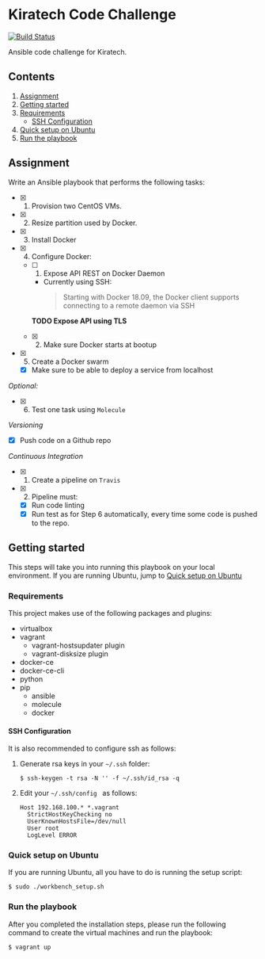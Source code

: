# Kiratech Code Challenge
[![Build Status](https://travis-ci.org/nsprea/kiratechcodechallenge.svg?branch=master)](https://travis-ci.org/nsprea/kiratechcodechallenge)

Ansible code challenge for Kiratech.

## Contents
1. [Assignment](#assignment)
2. [Getting started](#getting-started)
  1. [Requirements](#requirements)
     + [SSH Configuration](#ssh-configuration)
  2. [Quick setup on Ubuntu](#quick-setup-on-ubuntu)
  3. [Run the playbook](#run-the-playbook) 

## Assignment
Write an Ansible playbook that performs the following tasks:
- [x] 1. Provision two CentOS VMs.
- [x] 2. Resize partition used by Docker.
- [x] 3. Install Docker
- [x] 4. Configure Docker:
   - [ ] 1. Expose API REST on Docker Daemon
      + Currently using SSH:
        > Starting with Docker 18.09, the Docker client supports connecting to a remote daemon via SSH
      
       **TODO Expose API using TLS**
   - [x] 2. Make sure Docker starts at bootup
- [x] 5. Create a Docker swarm
   - [x] Make sure to be able to deploy a service from localhost
  
_Optional:_
- [x] 6. Test one task using `Molecule`

_Versioning_
- [x] Push code on a Github repo

_Continuous Integration_
- [x] 1. Create a pipeline on `Travis`
- [x] 2. Pipeline must:
  - [x] Run code linting
  - [x] Run test as for Step 6 automatically, every time some code is pushed to the repo.

## Getting started
This steps will take you into running this playbook on your local environment.
If you are running Ubuntu, jump to [Quick setup on Ubuntu](#quick-setup-on-ubuntu)

### Requirements
This project makes use of the following packages and plugins:
+ virtualbox
+ vagrant
  + vagrant-hostsupdater plugin
  + vagrant-disksize plugin
+ docker-ce
+ docker-ce-cli
+ python
+ pip
  + ansible
  + molecule
  + docker

#### SSH Configuration
It is also recommended to configure ssh as follows:
1. Generate rsa keys in your `~/.ssh` folder:
   ```
   $ ssh-keygen -t rsa -N '' -f ~/.ssh/id_rsa -q
   ```
2. Edit your `~/.ssh/config ` as follows:
   ```
   Host 192.168.100.* *.vagrant
     StrictHostKeyChecking no
     UserKnownHostsFile=/dev/null
     User root
     LogLevel ERROR
   ```
 
### Quick setup on Ubuntu
If you are running Ubuntu, all you have to do is running the setup script:
```
$ sudo ./workbench_setup.sh
```
 
### Run the playbook
After you completed the installation steps, please run the following command to create the virtual machines and run the playbook:
```
$ vagrant up
```

